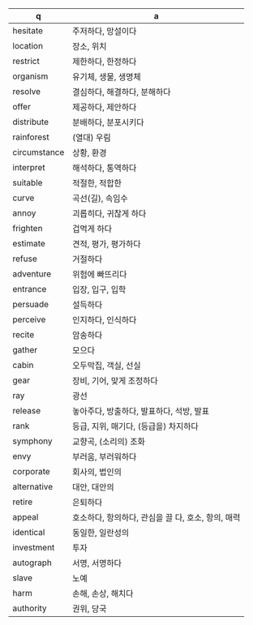 
q | a 
--|--
hesitate		| 주저하다, 망설이다
location		| 장소, 위치
restrict		| 제한하다, 한정하다
organism		| 유기체, 생물, 생명체
resolve		| 결심하다, 해결하다, 분해하다
offer		| 제공하다, 제안하다
distribute		| 분배하다, 분포시키다
rainforest		| (열대) 우림
circumstance		| 상황, 환경
interpret		| 해석하다, 통역하다
suitable		| 적절한, 적합한
curve		| 곡선(길), 속임수
annoy		| 괴롭히다, 귀찮게 하다
frighten		| 겁먹게 하다
estimate		| 견적, 평가, 평가하다
refuse		| 거절하다
adventure		| 위험에 빠뜨리다
entrance		| 입장, 입구, 입학
persuade		| 설득하다
perceive		| 인지하다, 인식하다
recite		| 암송하다
gather		| 모으다
cabin		| 오두막집, 객실, 선실
gear		| 장비, 기어, 맞게 조정하다
ray		| 광선
release		| 놓아주다, 방출하다, 발표하다, 석방, 발표
rank		| 등급, 지위, 매기다, (등급을) 차지하다
symphony		| 교향곡, (소리의) 조화
envy		| 부러움, 부러워하다
corporate		| 회사의, 법인의
alternative		| 대안, 대안의
retire		| 은퇴하다
appeal		| 호소하다, 항의하다, 관심을 끌 다, 호소, 항의, 매력
identical		| 동일한, 일란성의
investment		| 투자
autograph		| 서명, 서명하다
slave		| 노예
harm		| 손해, 손상, 해치다
authority		| 권위, 당국
